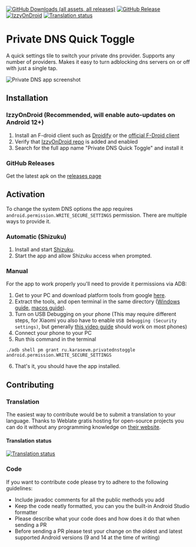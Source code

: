 [![GitHub Downloads (all assets, all releases)](https://img.shields.io/github/downloads/karasevm/PrivateDNSAndroid/total)](https://github.com/karasevm/PrivateDNSAndroid/releases/latest)
[![GitHub Release](https://img.shields.io/github/v/release/karasevm/PrivateDNSAndroid)](https://github.com/karasevm/PrivateDNSAndroid/releases/latest)
[![IzzyOnDroid](https://img.shields.io/endpoint?url=https://apt.izzysoft.de/fdroid/api/v1/shield/ru.karasevm.privatednstoggle&label=IzzyOnDroid)](https://apt.izzysoft.de/fdroid/index/apk/ru.karasevm.privatednstoggle)
[![Translation status](https://hosted.weblate.org/widget/privatednsandroid/private-dns-quick-toggle/svg-badge.svg)](https://hosted.weblate.org/engage/privatednsandroid/)

# Private DNS Quick Toggle
A quick settings tile to switch your private dns provider. Supports any number of providers. Makes it easy to turn adblocking dns servers on or off with just
a single tap.

![Private DNS app screenshot](readme.jpg)

## Installation

### IzzyOnDroid (Recommended, will enable auto-updates on Android 12+)

1. Install an F-droid client such as [Droidify](https://droidify.eu.org/download) or the [official F-Droid client](https://f-droid.org/)
2. Verify that [IzzyOnDroid repo](https://apt.izzysoft.de/fdroid/repo?fingerprint=3BF0D6ABFEAE2F401707B6D966BE743BF0EEE49C2561B9BA39073711F628937A) is added and enabled
3. Search for the full app name "Private DNS Quick Toggle" and install it

### GitHub Releases
Get the latest apk on the [releases page](https://github.com/karasevm/PrivateDNSAndroid/releases/latest) 

## Activation
To change the system DNS options the app requires `android.permission.WRITE_SECURE_SETTINGS` permission. There are multiple ways to provide it.

### Automatic (Shizuku)
1. Install and start [Shizuku](https://shizuku.rikka.app/).
2. Start the app and allow Shizuku access when prompted.

### Manual
For the app to work properly you'll need to provide it permissions via ADB:

1. Get to your PC and download platform tools from google [here](https://developer.android.com/studio/releases/platform-tools).
2. Extract the tools, and open terminal in the same directory ([Windows guide](https://youtu.be/6vVFmOcIADg?t=38), [macos guide](https://www.howtogeek.com/210147/how-to-open-terminal-in-the-current-os-x-finder-location/)).
3. Turn on USB Debugging on your phone (This may require different steps, for Xiaomi you also have to enable `USB Debugging (Security settings)`, but generally [this video guide](https://youtu.be/Ucs34BkfPB0?t=29) should work on most phones)
4. Connect your phone to your PC
5. Run this command in the terminal

```
./adb shell pm grant ru.karasevm.privatednstoggle android.permission.WRITE_SECURE_SETTINGS
```

6. That's it, you should have the app installed.

## Contributing

### Translation
The easiest way to contribute would be to submit a translation to your language. Thanks to Weblate gratis hosting for open-source projects you can do it without any programming knowledge on [their website](https://hosted.weblate.org/engage/privatednsandroid/).
#### Translation status
<a href="https://hosted.weblate.org/engage/privatednsandroid/">
<img src="https://hosted.weblate.org/widget/privatednsandroid/private-dns-quick-toggle/multi-auto.svg" alt="Translation status" />
</a>

### Code
If you want to contribute code please try to adhere to the following guidelines:
- Include javadoc comments for all the public methods you add
- Keep the code neatly formatted, you can you the built-in Android Studio formatter
- Please describe what your code does and how does it do that when sending a PR
- Before sending a PR please test your change on the oldest and latest supported Android versions (9 and 14 at the time of writing)

